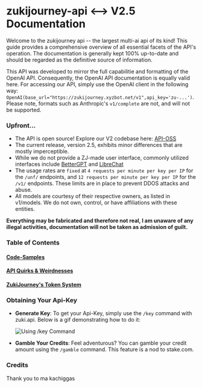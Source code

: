 # zukijourney-api <--> V2.5 Documentation

Welcome to the zukijourney api -- the largest multi-ai api of its kind! This guide provides a comprehensive overview of all essential facets of the API's operation. The documentation is generally kept 100% up-to-date and should be regarded as the definitive source of information.

This API was developed to mirror the full capabilitie and formatting of the OpenAI API. Consequently, the OpenAI API documentation is equally valid here. For accessing our API, simply use the OpenAI client in the following way: `OpenAI(base_url="https://zukijourney.xyzbot.net/v1",api_key='zu-...')`. Please note, formats such as Anthropic's `v1/complete` are not, and will not be supported.

### Upfront...

- The API is open source! Explore our V2 codebase here: [API-OSS](https://github.com/zukijourney/api-oss)
- The current release, version 2.5, exhibits minor differences that are mostly imperceptible.
- While we do not provide a ZJ-made user interface, commonly utilized interfaces include [BetterGPT](https://bettergpt.chat) and [LibreChat](https://librechat-librechat.hf.space/login)
- The usage rates are `fixed` at `4 requests per minute per key per IP` for the `/unf/` endpoints, and `12 requests per minute per key per IP` for the `/v1/` endpoints. These limits are in place to prevent DDOS attacks and abuse.
- All models are courtesy of their respective owners, as listed in v1/models. We do not own, control, or have affiliations with these entities.

**Everything may be fabricated and therefore not real, I am unaware of any illegal activities, documentation will not be taken as admission of guilt.**

### Table of Contents

#### [Code-Samples](https://github.com/zukijourney/api-docs/blob/main/code-samples/README.md)

#### [API Quirks & Weirdnesses](https://github.com/zukijourney/api-docs/blob/main/api-quirks/README.md)

#### [ZukiJourney's Token System](https://github.com/zukijourney/api-docs/blob/main/token-system/README.md)

### Obtaining Your Api-Key

- **Generate Key**: To get your Api-Key, simply use the `/key` command with zuki.api. Below is a gif demonstrating how to do it:

  ![Using /key Command](https://cdn.discordapp.com/attachments/1104609262954622996/1172782458580766730/ezgif.com-video-to-gif.gif?ex=66425987&is=66410807&hm=d438de97724fba4c55c5d36321bccdaaffa1b5317ca0071c13171d7d991cb8c8&)

- **Gamble Your Credits**: Feel adventurous? You can gamble your credit amount using the `/gamble` command. This feature is a nod to stake.com.

### Credits

Thank you to ma kachiggas
